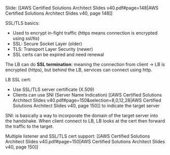 Slide: [[AWS Certified Solutions Architect Slides v40.pdf#page=148|AWS Certified Solutions Architect Slides v40, page 148]]

SSL/TLS basics:
- Used to encrypt in-fight traffic (https means connection is encrypted using ssl/tls)
- SSL: Secure Socket Layer (older)
- TLS: Transport Layer Security (newer)
- SSL certs can be expired and need renewal


The LB can do **SSL termination**: meaning the connection from client -> LB is encrypted (https), but behind the LB, services can connect using http.

LB SSL cert:
- Use  SSL/TLS server certificate (X.509)
- Clients can use SNI (Server Name Indication) [[AWS Certified Solutions Architect Slides v40.pdf#page=150&selection=8,0,12,28|AWS Certified Solutions Architect Slides v40, page 150]] to indicate the target server

SNI: is basically a way to incorporate the domain of the target server into the handshake. When client connect to LB, LB looks at the cert then forward the traffic to the target.

Multiple listener and SSL/TLS cert support: [[AWS Certified Solutions Architect Slides v40.pdf#page=150|AWS Certified Solutions Architect Slides v40, page 150]]